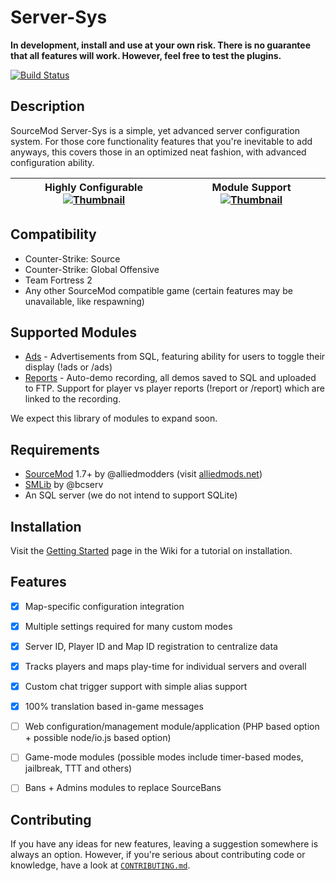 # Server-Sys
**In development, install and use at your own risk. There is no guarantee that all features will work. However, feel free to test the plugins.**

[![Build Status](https://travis-ci.org/whocodes/serversys.svg?branch=master)](https://travis-ci.org/whocodes/serversys)

## Description
SourceMod Server-Sys is a simple, yet advanced server configuration system. For those core functionality features that you're inevitable to add anyways, this covers those in an optimized neat fashion, with advanced configuration ability.

| Highly Configurable [![Thumbnail](http://whocodes.pw/ss/2015-07-02_23-33-40-thumbnail.jpg)](http://whocodes.pw/ss/2015-07-02_23-33-40.png) | Module Support [![Thumbnail](http://whocodes.pw/ss/2015-07-02_23-55-43.png)](http://whocodes.pw/ss/2015-07-02_23-52-14.png) |
|:------------------------------------------------------------------------------------------------------------------------------------------:|:---------------------------------------------------------------------------------------------------------------------------:|

## Compatibility
* Counter-Strike: Source
* Counter-Strike: Global Offensive
* Team Fortress 2
* Any other SourceMod compatible game (certain features may be unavailable, like respawning)

## Supported Modules
* [Ads](#) - Advertisements from SQL, featuring ability for users to toggle their display (!ads or /ads)
* [Reports](https://github.com/whocodes/serversys-demos) - Auto-demo recording, all demos saved to SQL and uploaded to FTP. Support for player vs player reports (!report or /report) which are linked to the recording.

We expect this library of modules to expand soon.

## Requirements
* [SourceMod](https://github.com/alliedmodders/sourcemod) 1.7+ by @alliedmodders (visit [alliedmods.net](http://alliedmods.net))
* [SMLib](http://github.com/bcserv/smlib/) by @bcserv
* An SQL server (we do not intend to support SQLite)

## Installation
Visit the [Getting Started](https://github.com/whocodes/serversys/wiki/Getting-Started) page in the Wiki for a tutorial on installation.

## Features
* [x] Map-specific configuration integration
* [x] Multiple settings required for many custom modes
* [x] Server ID, Player ID and Map ID registration to centralize data
* [x] Tracks players and maps play-time for individual servers and overall
* [x] Custom chat trigger support with simple alias support
* [x] 100% translation based in-game messages
* [ ] Web configuration/management module/application (PHP based option + possible node/io.js based option)
* [ ] Game-mode modules (possible modes include timer-based modes, jailbreak, TTT and others)
* [ ] Bans + Admins modules to replace SourceBans


## Contributing
If you have any ideas for new features, leaving a suggestion somewhere is always an option. However, if you're serious about contributing code or knowledge, have a look at [`CONTRIBUTING.md`](https://github.com/whocodes/serversys/blob/master/CONTRIBUTING.md).
